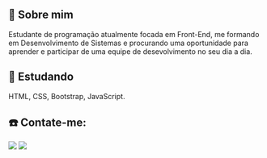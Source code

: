 ## 👻 Sobre mim
Estudante de programação atualmente focada em Front-End, me formando em Desenvolvimento de Sistemas e procurando uma oportunidade para aprender e participar de uma equipe de desevolvimento no seu dia a dia.

## 👾 Estudando
HTML, CSS, Bootstrap, JavaScript.

## ☎️ Contate-me:
<a href = "mailto:wine.barbosa@gmail.com"><img src="https://img.shields.io/badge/Gmail-D14836?style=for-the-badge&logo=gmail&logoColor=white" target="_blank"></a>
<a href="https://www.linkedin.com/in/winebarboza/" target="_blank"><img src="https://img.shields.io/badge/-LinkedIn-%230077B5?style=for-the-badge&logo=linkedin&logoColor=white" target="_blank"></a>   
